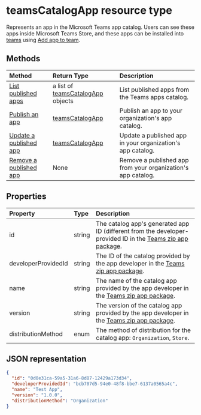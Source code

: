 # teamsCatalogApp resource type

Represents an app in the Microsoft Teams app catalog.
Users can see these apps inside Microsoft Teams Store, and these apps can be installed into [teams](team.md) using [Add app to team](../api/teams_apps_add.md).

## Methods

| Method       | Return Type  |Description|
|:---------------|:--------|:----------|
|[List published apps](../api/teams_apps_list_published.md) | a list of [teamsCatalogApp](teamscatalogapp.md) objects | List published apps from the Teams apps catalog.|
|[Publish an app](../api/teams_apps_publish.md) | [teamsCatalogApp](teamscatalogapp.md) | Publish an app to your organization's app catalog.|
|[Update a published app](../api/teams_apps_update_published.md) | [teamsCatalogApp](teamscatalogapp.md) | Update a published app in your organization's app catalog.|
|[Remove a published app](../api/teams_apps_remove_published.md) | None | Remove a published app from your organization's app catalog.|

## Properties
| Property            | Type     | Description |
|:------------------- |:-------- |:----------- |
| id                  | string   | The catalog app's generated app ID (different from the developer-provided ID in the [Teams zip app package](https://docs.microsoft.com/microsoftteams/platform/concepts/apps/apps-package). |
| developerProvidedId | string   | The ID of the catalog provided by the app developer in the [Teams zip app package](https://docs.microsoft.com/microsoftteams/platform/concepts/apps/apps-package). |
| name                | string   | The name of the catalog app provided by the app developer in the [Teams zip app package](https://docs.microsoft.com/microsoftteams/platform/concepts/apps/apps-package). |
| version             | string   | The version of the catalog app provided by the app developer in the [Teams zip app package](https://docs.microsoft.com/microsoftteams/platform/concepts/apps/apps-package). |
| distributionMethod  | enum     | The method of distribution for the catalog app: `Organization`, `Store`. |

## JSON representation
```json
{
  "id": "0d0e31ca-59a5-31a6-8d87-12429a173d34",
  "developerProvidedId": "bcb707d5-94e0-48f8-bbe7-6137a0565a4c",
  "name": "Test App",
  "version": "1.0.0",
  "distributionMethod": "Organization"
}
```
